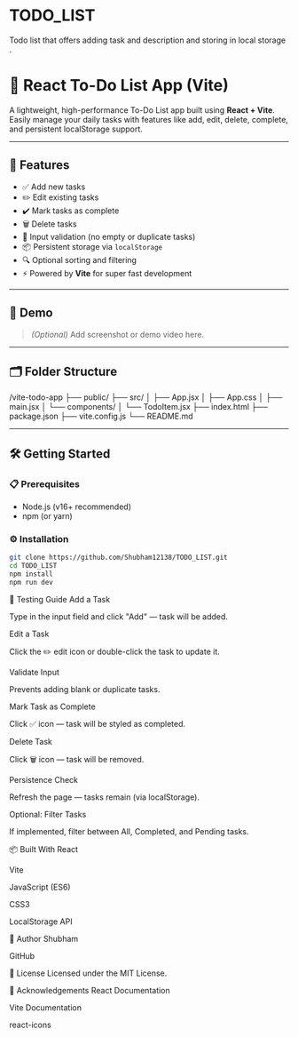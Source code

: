 # TODO_LIST
Todo list that offers adding task and description and storing in local storage .

# 📝 React To-Do List App (Vite)

A lightweight, high-performance To-Do List app built using **React + Vite**. Easily manage your daily tasks with features like add, edit, delete, complete, and persistent localStorage support.

---

## 🚀 Features

- ✅ Add new tasks
- ✏️ Edit existing tasks
- ✔️ Mark tasks as complete
- 🗑️ Delete tasks
- 🧠 Input validation (no empty or duplicate tasks)
- 📦 Persistent storage via `localStorage`
- 🔍 Optional sorting and filtering
- ⚡ Powered by **Vite** for super fast development

---

## 📸 Demo

> *(Optional)* Add screenshot or demo video here.

---

## 🗂️ Folder Structure

/vite-todo-app
├── public/
├── src/
│ ├── App.jsx
│ ├── App.css
│ ├── main.jsx
│ └── components/
│ └── TodoItem.jsx
├── index.html
├── package.json
├── vite.config.js
└── README.md


---

## 🛠️ Getting Started

### 📋 Prerequisites

- Node.js (v16+ recommended)
- npm (or yarn)

### ⚙️ Installation

```bash
git clone https://github.com/Shubham12138/TODO_LIST.git
cd TODO_LIST
npm install
npm run dev
```
🧪 Testing Guide
Add a Task

Type in the input field and click "Add" — task will be added.

Edit a Task

Click the ✏️ edit icon or double-click the task to update it.

Validate Input

Prevents adding blank or duplicate tasks.

Mark Task as Complete

Click ✅ icon — task will be styled as completed.

Delete Task

Click 🗑️ icon — task will be removed.

Persistence Check

Refresh the page — tasks remain (via localStorage).

Optional: Filter Tasks

If implemented, filter between All, Completed, and Pending tasks.

📦 Built With
React

Vite

JavaScript (ES6)

CSS3

LocalStorage API

👤 Author
Shubham

GitHub



📃 License
Licensed under the MIT License.

🙏 Acknowledgements
React Documentation

Vite Documentation

react-icons

